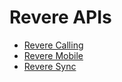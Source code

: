 # Revere APIs

* [Revere Calling](https://calling-developers.reverehq.com)
* [Revere Mobile](https://mobile-developers.reverehq.com)
* [Revere Sync](https://sync-developers.reverehq.com)
